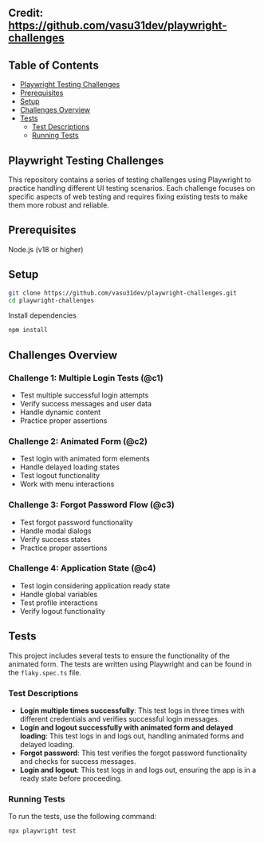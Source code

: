 ## Credit: https://github.com/vasu31dev/playwright-challenges
## Table of Contents

- [Playwright Testing Challenges](#playwright-testing-challenges)
- [Prerequisites](#prerequisites)
- [Setup](#setup)
- [Challenges Overview](#challenges-overview)
- [Tests](#tests)
  - [Test Descriptions](#test-descriptions)
  - [Running Tests](#running-tests)

## Playwright Testing Challenges

This repository contains a series of testing challenges using Playwright to practice handling different UI testing scenarios. Each challenge focuses on specific aspects of web testing and requires fixing existing tests to make them more robust and reliable.

## Prerequisites

Node.js (v18 or higher)

## Setup

```bash
git clone https://github.com/vasu31dev/playwright-challenges.git
cd playwright-challenges
```

Install dependencies

```bash
npm install
```

## Challenges Overview

### Challenge 1: Multiple Login Tests (@c1)

- Test multiple successful login attempts
- Verify success messages and user data
- Handle dynamic content
- Practice proper assertions

### Challenge 2: Animated Form (@c2)

- Test login with animated form elements
- Handle delayed loading states
- Test logout functionality
- Work with menu interactions

### Challenge 3: Forgot Password Flow (@c3)

- Test forgot password functionality
- Handle modal dialogs
- Verify success states
- Practice proper assertions

### Challenge 4: Application State (@c4)

- Test login considering application ready state
- Handle global variables
- Test profile interactions
- Verify logout functionality

## Tests

This project includes several tests to ensure the functionality of the animated form. The tests are written using Playwright and can be found in the `flaky.spec.ts` file.

### Test Descriptions

- **Login multiple times successfully**: This test logs in three times with different credentials and verifies successful login messages.
- **Login and logout successfully with animated form and delayed loading**: This test logs in and logs out, handling animated forms and delayed loading.
- **Forgot password**: This test verifies the forgot password functionality and checks for success messages.
- **Login and logout**: This test logs in and logs out, ensuring the app is in a ready state before proceeding.

### Running Tests

To run the tests, use the following command:

```bash
npx playwright test
```
